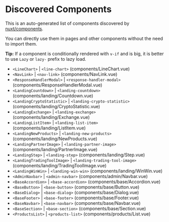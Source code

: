 # Discovered Components

This is an auto-generated list of components discovered by [nuxt/components](https://github.com/nuxt/components).

You can directly use them in pages and other components without the need to import them.

**Tip:** If a component is conditionally rendered with `v-if` and is big, it is better to use `Lazy` or `lazy-` prefix to lazy load.

- `<LineChart>` | `<line-chart>` (components/LineChart.vue)
- `<NavLink>` | `<nav-link>` (components/NavLink.vue)
- `<ResponseHandlerModal>` | `<response-handler-modal>` (components/ResponseHandlerModal.vue)
- `<LandingCountdown>` | `<landing-countdown>` (components/landing/Countdown.vue)
- `<LandingCryptoStatistic>` | `<landing-crypto-statistic>` (components/landing/CryptoStatistic.vue)
- `<LandingExchange>` | `<landing-exchange>` (components/landing/Exchange.vue)
- `<LandingListItem>` | `<landing-list-item>` (components/landing/ListItem.vue)
- `<LandingNewProducts>` | `<landing-new-products>` (components/landing/NewProducts.vue)
- `<LandingPartnerImage>` | `<landing-partner-image>` (components/landing/PartnerImage.vue)
- `<LandingStep>` | `<landing-step>` (components/landing/Step.vue)
- `<LandingTradingToolImage>` | `<landing-trading-tool-image>` (components/landing/TradingToolImage.vue)
- `<LandingWinWin>` | `<landing-win-win>` (components/landing/WinWin.vue)
- `<AdminNavbar>` | `<admin-navbar>` (components/admin/Navbar.vue)
- `<BaseAccordion>` | `<base-accordion>` (components/base/Accordion.vue)
- `<BaseButton>` | `<base-button>` (components/base/Button.vue)
- `<BaseDialog>` | `<base-dialog>` (components/base/Dialog.vue)
- `<BaseFooter>` | `<base-footer>` (components/base/Footer.vue)
- `<BaseNavbar>` | `<base-navbar>` (components/base/Navbar.vue)
- `<BaseSection>` | `<base-section>` (components/base/Section.vue)
- `<ProductsList>` | `<products-list>` (components/products/List.vue)
